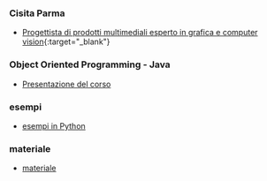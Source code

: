 ### Cisita Parma
- [Progettista di prodotti multimediali esperto in grafica e computer vision](https://www.cisita.parma.it/course/progettista-multimediale/#:~:text=Il%20progettista%20di%20prodotti%20multimediali,Realt%C3%A0%20Virtuale%2C%20Realt%C3%A0%20Mista){:target="_blank"}

### Object Oriented Programming - Java
- [Presentazione del corso](http://albertoferrari.github.io/oop_Python/lezioni/OOPPython-00-presentazione.pdf)

### esempi
- [esempi in Python](https://albertoferrari.github.io/oop_Python/esempi)

### materiale
- [materiale](https://albertoferrari.github.io/oop_Python/materiale)
